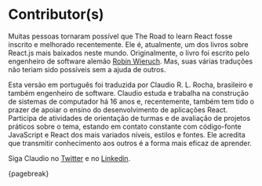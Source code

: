 # Contributor(s)

Muitas pessoas tornaram possível que The Road to learn React fosse inscrito e melhorado recentemente. Ele é, atualmente, um dos livros sobre React.js mais baixados neste mundo. Originalmente, o livro foi escrito pelo engenheiro de software alemão [Robin Wieruch](https://www.robinwieruch.de/). Mas, suas várias traduções não teriam sido possíveis sem a ajuda de outros.

Esta versão em português foi traduzida por Claudio R. L. Rocha, brasileiro e também engenheiro de software. Claudio estuda e trabalha na construção de sistemas de computador há 16 anos e, recentemente, também tem tido o prazer de apoiar o ensino do desenvolvimento de aplicações React. Participa de atividades de orientação de turmas e de avaliação de projetos práticos sobre o tema, estando em contato constante com código-fonte JavaScript e React dos mais variados níveis, estilos e fontes. Ele acredita que transmitir conhecimento aos outros é a forma mais eficaz de aprender.

Siga Claudio no [Twitter](https://twitter.com/romerolrocha) e no [Linkedin](https://www.linkedin.com/in/claudiorlr/).

{pagebreak}